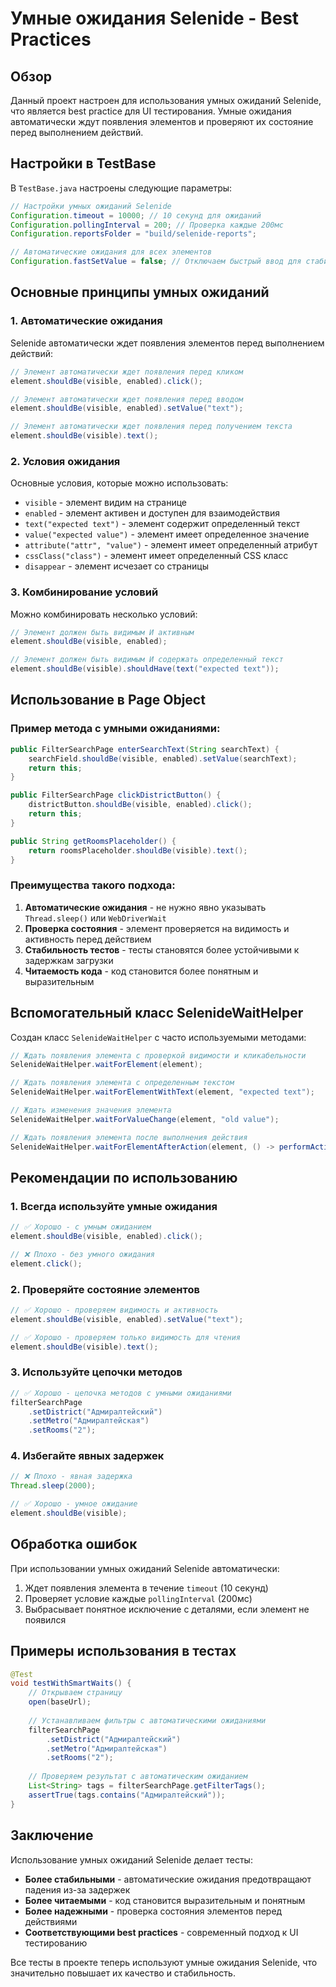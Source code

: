 # Умные ожидания Selenide - Best Practices

## Обзор

Данный проект настроен для использования умных ожиданий Selenide, что является best practice для UI тестирования. Умные ожидания автоматически ждут появления элементов и проверяют их состояние перед выполнением действий.

## Настройки в TestBase

В `TestBase.java` настроены следующие параметры:

```java
// Настройки умных ожиданий Selenide
Configuration.timeout = 10000; // 10 секунд для ожиданий
Configuration.pollingInterval = 200; // Проверка каждые 200мс
Configuration.reportsFolder = "build/selenide-reports";

// Автоматические ожидания для всех элементов
Configuration.fastSetValue = false; // Отключаем быстрый ввод для стабильности
```

## Основные принципы умных ожиданий

### 1. Автоматические ожидания

Selenide автоматически ждет появления элементов перед выполнением действий:

```java
// Элемент автоматически ждет появления перед кликом
element.shouldBe(visible, enabled).click();

// Элемент автоматически ждет появления перед вводом
element.shouldBe(visible, enabled).setValue("text");

// Элемент автоматически ждет появления перед получением текста
element.shouldBe(visible).text();
```

### 2. Условия ожидания

Основные условия, которые можно использовать:

- `visible` - элемент видим на странице
- `enabled` - элемент активен и доступен для взаимодействия
- `text("expected text")` - элемент содержит определенный текст
- `value("expected value")` - элемент имеет определенное значение
- `attribute("attr", "value")` - элемент имеет определенный атрибут
- `cssClass("class")` - элемент имеет определенный CSS класс
- `disappear` - элемент исчезает со страницы

### 3. Комбинирование условий

Можно комбинировать несколько условий:

```java
// Элемент должен быть видимым И активным
element.shouldBe(visible, enabled);

// Элемент должен быть видимым И содержать определенный текст
element.shouldBe(visible).shouldHave(text("expected text"));
```

## Использование в Page Object

### Пример метода с умными ожиданиями:

```java
public FilterSearchPage enterSearchText(String searchText) {
    searchField.shouldBe(visible, enabled).setValue(searchText);
    return this;
}

public FilterSearchPage clickDistrictButton() {
    districtButton.shouldBe(visible, enabled).click();
    return this;
}

public String getRoomsPlaceholder() {
    return roomsPlaceholder.shouldBe(visible).text();
}
```

### Преимущества такого подхода:

1. **Автоматические ожидания** - не нужно явно указывать `Thread.sleep()` или `WebDriverWait`
2. **Проверка состояния** - элемент проверяется на видимость и активность перед действием
3. **Стабильность тестов** - тесты становятся более устойчивыми к задержкам загрузки
4. **Читаемость кода** - код становится более понятным и выразительным

## Вспомогательный класс SelenideWaitHelper

Создан класс `SelenideWaitHelper` с часто используемыми методами:

```java
// Ждать появления элемента с проверкой видимости и кликабельности
SelenideWaitHelper.waitForElement(element);

// Ждать появления элемента с определенным текстом
SelenideWaitHelper.waitForElementWithText(element, "expected text");

// Ждать изменения значения элемента
SelenideWaitHelper.waitForValueChange(element, "old value");

// Ждать появления элемента после выполнения действия
SelenideWaitHelper.waitForElementAfterAction(element, () -> performAction());
```

## Рекомендации по использованию

### 1. Всегда используйте умные ожидания

```java
// ✅ Хорошо - с умным ожиданием
element.shouldBe(visible, enabled).click();

// ❌ Плохо - без умного ожидания
element.click();
```

### 2. Проверяйте состояние элементов

```java
// ✅ Хорошо - проверяем видимость и активность
element.shouldBe(visible, enabled).setValue("text");

// ✅ Хорошо - проверяем только видимость для чтения
element.shouldBe(visible).text();
```

### 3. Используйте цепочки методов

```java
// ✅ Хорошо - цепочка методов с умными ожиданиями
filterSearchPage
    .setDistrict("Адмиралтейский")
    .setMetro("Адмиралтейская")
    .setRooms("2");
```

### 4. Избегайте явных задержек

```java
// ❌ Плохо - явная задержка
Thread.sleep(2000);

// ✅ Хорошо - умное ожидание
element.shouldBe(visible);
```

## Обработка ошибок

При использовании умных ожиданий Selenide автоматически:

1. Ждет появления элемента в течение `timeout` (10 секунд)
2. Проверяет условие каждые `pollingInterval` (200мс)
3. Выбрасывает понятное исключение с деталями, если элемент не появился

## Примеры использования в тестах

```java
@Test
void testWithSmartWaits() {
    // Открываем страницу
    open(baseUrl);
    
    // Устанавливаем фильтры с автоматическими ожиданиями
    filterSearchPage
        .setDistrict("Адмиралтейский")
        .setMetro("Адмиралтейская")
        .setRooms("2");
    
    // Проверяем результат с автоматическим ожиданием
    List<String> tags = filterSearchPage.getFilterTags();
    assertTrue(tags.contains("Адмиралтейский"));
}
```

## Заключение

Использование умных ожиданий Selenide делает тесты:

- **Более стабильными** - автоматические ожидания предотвращают падения из-за задержек
- **Более читаемыми** - код становится выразительным и понятным
- **Более надежными** - проверка состояния элементов перед действиями
- **Соответствующими best practices** - современный подход к UI тестированию

Все тесты в проекте теперь используют умные ожидания Selenide, что значительно повышает их качество и стабильность.
